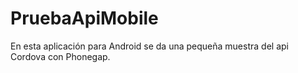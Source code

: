# PruebaApiMobile
En esta aplicación para Android se da una pequeña muestra del api Cordova con Phonegap.  
